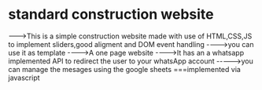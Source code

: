 # standard construction website
--->This is a simple construction website made with use of HTML,CSS,JS to implement sliders,good aligment and DOM event handling
---->you can use it as template 
---->A one page website
---->It has an a whatsapp implemented API to redirect the  user to your whatsApp account
----->you can manage the mesages using the google sheets
===implemented via javascript

